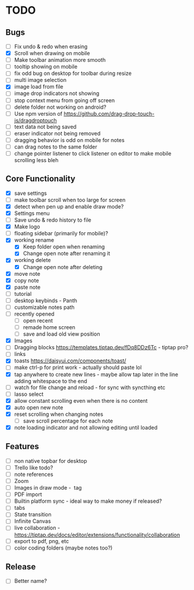 # TODO

## Bugs

-   [ ] Fix undo & redo when erasing
-   [x] Scroll when drawing on mobile
-   [ ] Make toolbar animation more smooth
-   [ ] tooltip showing on mobile
-   [ ] fix odd bug on desktop for toolbar during resize
-   [ ] multi image selection
-   [x] image load from file
-   [ ] image drop indicators not showing
-   [ ] stop context menu from going off screen
-   [ ] delete folder not working on android?
-   [ ] Use npm version of https://github.com/drag-drop-touch-js/dragdroptouch
-   [ ] text data not being saved
-   [ ] eraser indicator not being removed
-   [ ] dragging behavior is odd on mobile for notes
-   [ ] can drag notes to the same folder
-   [ ] change pointer listener to click listener on editor to make mobile scrolling less bleh

## Core Functionality

-   [x] save settings
-   [ ] make toolbar scroll when too large for screen
-   [x] detect when pen up and enable draw mode?
-   [x] Settings menu
-   [ ] Save undo & redo history to file
-   [x] Make logo
-   [ ] floating sidebar (primarily for mobile)?
-   [x] working rename
    -   [x] Keep folder open when renaming
    -   [x] Change open note after renaming it
-   [x] working delete
    -   [x] Change open note after deleting
-   [x] move note
-   [x] copy note
-   [x] paste note
-   [ ] tutorial
-   [ ] desktop keybinds - Panth
-   [ ] customizable notes path
-   [ ] recently opened
    -   [ ] open recent
    -   [ ] remade home screen
    -   [ ] save and load old view position
-   [x] Images
-   [ ] Dragging blocks https://templates.tiptap.dev/fDq8DDz6Tc - tiptap pro?
-   [ ] links
-   [x] toasts https://daisyui.com/components/toast/
-   [ ] make ctrl-p for print work - actually should paste lol
-   [x] tap anywhere to create new lines - maybe allow tap later in the line adding whitespace to the end
-   [ ] watch for file change and reload - for sync with syncthing etc
-   [ ] lasso select
-   [x] allow constant scrolling even when there is no content
-   [x] auto open new note
-   [x] reset scrolling when changing notes
    -   [ ] save scroll percentage for each note
-   [x] note loading indicator and not allowing editing until loaded

## Features

-   [ ] non native topbar for desktop
-   [ ] Trello like todo?
-   [ ] note references
-   [ ] Zoom
-   [ ] Images in draw mode - <image> tag
-   [ ] PDF import
-   [ ] Builtin platform sync - ideal way to make money if released?
-   [ ] tabs
-   [ ] State transition
-   [ ] Infinite Canvas
-   [ ] live collaboration - https://tiptap.dev/docs/editor/extensions/functionality/collaboration
-   [ ] export to pdf, png, etc
-   [ ] color coding folders (maybe notes too?)

## Release

-   [ ] Better name?
